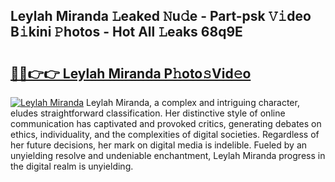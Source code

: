 ## Leylah Miranda 𝙻eaked 𝙽u𝚍e - Part-psk 𝚅𝚒deo B𝚒kini 𝙿hotos - Hot All 𝙻eaks 68q9E

# <h2><a href="http://ld1g6j.urlbe.top/?page=Leylah+Miranda">🔗🔗👉👉 Leylah Miranda P𝚑oto𝚜Vid𝚎o</a></h2>

[![Leylah Miranda](https://i.imgur.com/eBuTRDB.gif)](http://ld1g6j.urlbe.top/?page=Leylah+Miranda)
Leylah Miranda, a complex and intriguing character, eludes straightforward classification. Her distinctive style of online communication has captivated and provoked critics, generating debates on ethics, individuality, and the complexities of digital societies. Regardless of her future decisions, her mark on digital media is indelible. Fueled by an unyielding resolve and undeniable enchantment, Leylah Miranda progress in the digital realm is unyielding.
